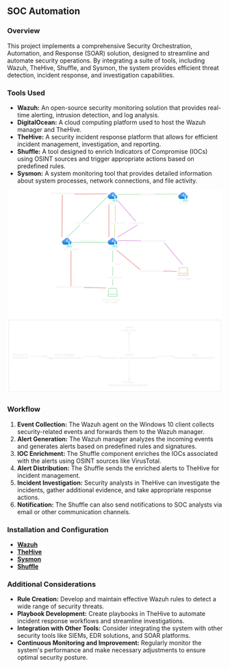## SOC Automation

### Overview
This project implements a comprehensive Security Orchestration, Automation, and Response (SOAR) solution, designed to streamline and automate security operations. By integrating a suite of tools, including Wazuh, TheHive, Shuffle, and Sysmon, the system provides efficient threat detection, incident response, and investigation capabilities.

### Tools Used
* **Wazuh:** An open-source security monitoring solution that provides real-time alerting, intrusion detection, and log analysis.
* **DigitalOcean:** A cloud computing platform used to host the Wazuh manager and TheHive.
* **TheHive:** A security incident response platform that allows for efficient incident management, investigation, and reporting.
* **Shuffle:** A tool designed to enrich Indicators of Compromise (IOCs) using OSINT sources and trigger appropriate actions based on predefined rules.
* **Sysmon:** A system monitoring tool that provides detailed information about system processes, network connections, and file activity.


![Automation Workflow](https://github.com/xerone2/SOC-Automation/blob/main/Automation-Diagram.png)



### Workflow
1. **Event Collection:** The Wazuh agent on the Windows 10 client collects security-related events and forwards them to the Wazuh manager.
2. **Alert Generation:** The Wazuh manager analyzes the incoming events and generates alerts based on predefined rules and signatures.
3. **IOC Enrichment:** The Shuffle component enriches the IOCs associated with the alerts using OSINT sources like VirusTotal.
4. **Alert Distribution:** The Shuffle sends the enriched alerts to TheHive for incident management.
5. **Incident Investigation:** Security analysts in TheHive can investigate the incidents, gather additional evidence, and take appropriate response actions.
6. **Notification:** The Shuffle can also send notifications to SOC analysts via email or other communication channels.

### Installation and Configuration
* [**Wazuh**]()
* [**TheHive**]()
* [**Sysmon**]()
* [**Shuffle**]()

### Additional Considerations
* **Rule Creation:** Develop and maintain effective Wazuh rules to detect a wide range of security threats.
* **Playbook Development:** Create playbooks in TheHive to automate incident response workflows and streamline investigations.
* **Integration with Other Tools:** Consider integrating the system with other security tools like SIEMs, EDR solutions, and SOAR platforms.
* **Continuous Monitoring and Improvement:** Regularly monitor the system's performance and make necessary adjustments to ensure optimal security posture.
